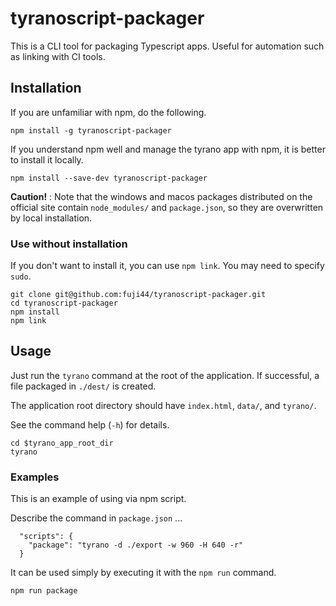 # tyranoscript-packager

This is a CLI tool for packaging Typescript apps.
Useful for automation such as linking with CI tools.

## Installation

If you are unfamiliar with npm, do the following.

```
npm install -g tyranoscript-packager
```

If you understand npm well and manage the tyrano app with npm, it is better to install it locally.

```
npm install --save-dev tyranoscript-packager
```

**Caution!** : Note that the windows and macos packages distributed on the official site contain `node_modules/` and `package.json`, so they are overwritten by local installation.

### Use without installation

If you don't want to install it, you can use `npm link`. You may need to specify `sudo`.

```
git clone git@github.com:fuji44/tyranoscript-packager.git
cd tyranoscript-packager
npm install
npm link
```

## Usage

Just run the `tyrano` command at the root of the application.
If successful, a file packaged in `./dest/` is created.

The application root directory should have `index.html`, `data/`, and `tyrano/`.

See the command help (`-h`) for details.

```
cd $tyrano_app_root_dir
tyrano
```

### Examples

This is an example of using via npm script.

Describe the command in `package.json` ...

```
  "scripts": {
    "package": "tyrano -d ./export -w 960 -H 640 -r"
  }
```

It can be used simply by executing it with the `npm run` command.

```
npm run package
```
